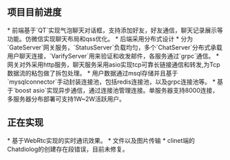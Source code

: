 <h2>项目目前进度</h2>
* 前端基于`QT`实现气泡聊天对话框，支持添加好友，好友通信，聊天记录展示等功能。仿微信实现聊天布局和qss优化。
*  后端采用分布式设计
*  分为`GateServer`网关服务，`StatusServer`负载均匀，多个`ChatServer`分布式承载用户聊天连接，`VarifyServer`用来验证和收发邮件，各服务通过`grpc`通信。
*  网关对外采用http服务，聊天服务采用asio实现tcp可靠长链接通信和转发,为Tcp数据流的粘包做了拆包处理。
* 用户数据通过msql存储并且基于`mysqlconnector`手动封装连接池，包括redis连接池，以及grpc连接池等。
* 基于`boost asio`实现异步通信，通过连接池管理连接。单服务器支持8000连接，多服务器分布部署可支持1W~2W活跃用户。

<h2>正在实现</h2>
* 基于WebRtc实现的实时通讯效果。
* 文件以及图片传输
* clinet端的Chatdiolog的创建存在段错误，目前未修复。

